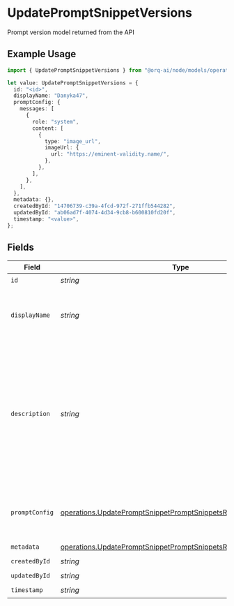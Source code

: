 # UpdatePromptSnippetVersions

Prompt version model returned from the API

## Example Usage

```typescript
import { UpdatePromptSnippetVersions } from "@orq-ai/node/models/operations";

let value: UpdatePromptSnippetVersions = {
  id: "<id>",
  displayName: "Danyka47",
  promptConfig: {
    messages: [
      {
        role: "system",
        content: [
          {
            type: "image_url",
            imageUrl: {
              url: "https://eminent-validity.name/",
            },
          },
        ],
      },
    ],
  },
  metadata: {},
  createdById: "14706739-c39a-4fcd-972f-271ffb544282",
  updatedById: "ab06ad7f-4074-4d34-9cb8-b600810fd20f",
  timestamp: "<value>",
};
```

## Fields

| Field                                                                                                                                                              | Type                                                                                                                                                               | Required                                                                                                                                                           | Description                                                                                                                                                        |
| ------------------------------------------------------------------------------------------------------------------------------------------------------------------ | ------------------------------------------------------------------------------------------------------------------------------------------------------------------ | ------------------------------------------------------------------------------------------------------------------------------------------------------------------ | ------------------------------------------------------------------------------------------------------------------------------------------------------------------ |
| `id`                                                                                                                                                               | *string*                                                                                                                                                           | :heavy_check_mark:                                                                                                                                                 | N/A                                                                                                                                                                |
| `displayName`                                                                                                                                                      | *string*                                                                                                                                                           | :heavy_check_mark:                                                                                                                                                 | The prompt snippet’s name, meant to be displayable in the UI.                                                                                                      |
| `description`                                                                                                                                                      | *string*                                                                                                                                                           | :heavy_minus_sign:                                                                                                                                                 | The prompt snippet’s description, meant to be displayable in the UI. Use this field to optionally store a long form explanation of the prompt for your own purpose |
| `promptConfig`                                                                                                                                                     | [operations.UpdatePromptSnippetPromptSnippetsResponsePromptConfig](../../models/operations/updatepromptsnippetpromptsnippetsresponsepromptconfig.md)               | :heavy_check_mark:                                                                                                                                                 | A list of messages compatible with the openAI schema                                                                                                               |
| `metadata`                                                                                                                                                         | [operations.UpdatePromptSnippetPromptSnippetsResponseMetadata](../../models/operations/updatepromptsnippetpromptsnippetsresponsemetadata.md)                       | :heavy_check_mark:                                                                                                                                                 | N/A                                                                                                                                                                |
| `createdById`                                                                                                                                                      | *string*                                                                                                                                                           | :heavy_check_mark:                                                                                                                                                 | N/A                                                                                                                                                                |
| `updatedById`                                                                                                                                                      | *string*                                                                                                                                                           | :heavy_check_mark:                                                                                                                                                 | N/A                                                                                                                                                                |
| `timestamp`                                                                                                                                                        | *string*                                                                                                                                                           | :heavy_check_mark:                                                                                                                                                 | N/A                                                                                                                                                                |
